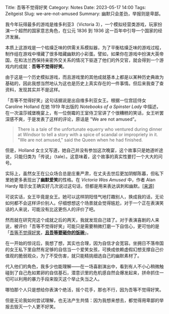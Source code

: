 Title: 吾等不觉得好笑
Category: Notes
Date: 2023-05-17 14:00
Tags: Zeitgeist
Slug: we-are-not-amused
Summary: 幽默只会差劲，举报则是卑鄙。

我今年玩得最多的游戏是维多利亚3（Victoria 3），一个模拟经营类游戏，玩家扮演一个超然的国家意志角色，在公元 1836 到 1936 这一百年中引导一个国家的经济发展。

本质上这游戏是一个枯燥乏味的供需关系模拟器，为了平衡枯燥乏味的游戏过程，制作组在游戏中埋藏了很多暗藏幽默的小彩蛋。譬如，如果你在游戏中扮演大英帝国，在和法兰西保持亲密外交关系的情况下驱逐了他们的外交官，就会得到一个游戏内的成就：**吾等不觉得好笑**。

由于这是一个历史模拟游戏，而且游戏里的其他成就基本上都是以某种历史典故为基础的，因此我想当然地认为这也是历史上真实存在的一件事情。但后来我查了查资料，发现其实并不是这样。

「吾等不觉得好笑」这句话据说是出自维多利亚女王。根据一位宫廷侍女 Caroline Holland 在她 1919 年出版的 *Notebooks of a Spinster Lady* 中描述，在一次温莎城堡晚宴上，有一位倒霉的王室侍卫官讲了个很糟糕的笑话，女王听罢深感不爽，于是发表了这样的评论，原话是 "We are not amused"。

> There is a tale of the unfortunate equerry who ventured during dinner at Windsor to tell a story with a spice of scandal or impropriety in it. "We are not amused," said the Queen when he had finished.

但是，Holland 女士又写道，她自己并没有参加这次晚宴，这个故事只是她道听途说，只能归类为「传说」（tale）。这意味着，这个故事的真实性要打一个大大的问号。

实际上，虽然女王在公众场合总是庄重严肃，在丈夫去世后更加阴郁陈暮，但私下里她更多表现出了**幽默爱笑**的性格。在 *Victoria Was Amused* 中，作者 Alan Hardy 暗示女王确实好几次说过这句话，但都是用来表达讽刺和幽默。[[来源]][1]

可说实话，女王毕竟是女王。她可以这样阴阳怪气地打趣别人，换成我的话，无论如何都不会这样评价别人。仔细想想这个场景就会觉得尴尬，对于一个正在表演笑话的人来说，可能没有比这更伤人的评价了吧。

然而就在研究完这个成就之后的两天，我就发现自己错了。对于表演喜剧的人来说，被评价「吾等不觉得好笑」可能只是需要稍微打磨一下自信心，更可怕的是「[吾等不觉得好笑][2]，[**且吾等要砸你的饭碗**][3]」。

在一开始的惊诧后，我想了想，其实也合理，因为自信才会宽容。坐拥日不落帝国的女王私下里自然有足够的自信当一个爱笑女孩，可换成依赖虚假幻想支撑自己价值观的脆弱观众，为了不受伤害，就只能精挑细选自己的幽默素材了。

代入他们的角色，我多少也能理解——在一场喜剧演出中，看到有人不小心稍微触碰到了自己危如累卵的自信基石，潜意识里的危机感自然会爆发起来，拼命抓住一切可以利用的暴力手段来毁灭这个举止失当之人。

哪怕那个人只是想给你表演个绝活，摇个花手，那也不行，因为吾等不觉得好笑。

但是无论我如何尝试理解，也无法产生共情：因为我想来想去，都觉得用卑鄙的举报去毁灭一个人更不好笑。

[1]: https://www.phrases.org.uk/meanings/we-are-not-amused.html
[2]: https://k.sina.com.cn/article_1887344341_707e96d504001de3s.html
[3]: https://m.yicai.com/news/101757026.html